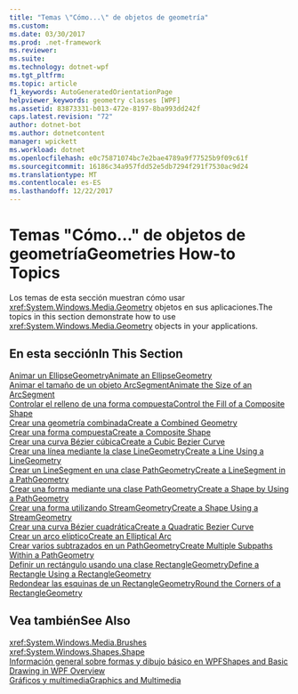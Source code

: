 ```yaml
---
title: "Temas \"Cómo...\" de objetos de geometría"
ms.custom: 
ms.date: 03/30/2017
ms.prod: .net-framework
ms.reviewer: 
ms.suite: 
ms.technology: dotnet-wpf
ms.tgt_pltfrm: 
ms.topic: article
f1_keywords: AutoGeneratedOrientationPage
helpviewer_keywords: geometry classes [WPF]
ms.assetid: 83873331-b013-472e-8197-8ba993dd242f
caps.latest.revision: "72"
author: dotnet-bot
ms.author: dotnetcontent
manager: wpickett
ms.workload: dotnet
ms.openlocfilehash: e0c75871074bc7e2bae4789a9f77525b9f09c61f
ms.sourcegitcommit: 16186c34a957fdd52e5db7294f291f7530ac9d24
ms.translationtype: MT
ms.contentlocale: es-ES
ms.lasthandoff: 12/22/2017
---
```

# <a name="geometries-how-to-topics"></a><span data-ttu-id="40918-102">Temas "Cómo..." de objetos de geometría</span><span class="sxs-lookup"><span data-stu-id="40918-102">Geometries How-to Topics</span></span>
<span data-ttu-id="40918-103">Los temas de esta sección muestran cómo usar <xref:System.Windows.Media.Geometry> objetos en sus aplicaciones.</span><span class="sxs-lookup"><span data-stu-id="40918-103">The topics in this section demonstrate how to use <xref:System.Windows.Media.Geometry> objects in your applications.</span></span>  
  
## <a name="in-this-section"></a><span data-ttu-id="40918-104">En esta sección</span><span class="sxs-lookup"><span data-stu-id="40918-104">In This Section</span></span>  
 [<span data-ttu-id="40918-105">Animar un EllipseGeometry</span><span class="sxs-lookup"><span data-stu-id="40918-105">Animate an EllipseGeometry</span></span>](../../../../docs/framework/wpf/graphics-multimedia/how-to-animate-an-ellipsegeometry.md)  
 [<span data-ttu-id="40918-106">Animar el tamaño de un objeto ArcSegment</span><span class="sxs-lookup"><span data-stu-id="40918-106">Animate the Size of an ArcSegment</span></span>](../../../../docs/framework/wpf/graphics-multimedia/how-to-animate-the-size-of-an-arcsegment.md)  
 [<span data-ttu-id="40918-107">Controlar el relleno de una forma compuesta</span><span class="sxs-lookup"><span data-stu-id="40918-107">Control the Fill of a Composite Shape</span></span>](../../../../docs/framework/wpf/graphics-multimedia/how-to-control-the-fill-of-a-composite-shape.md)  
 [<span data-ttu-id="40918-108">Crear una geometría combinada</span><span class="sxs-lookup"><span data-stu-id="40918-108">Create a Combined Geometry</span></span>](../../../../docs/framework/wpf/graphics-multimedia/how-to-create-a-combined-geometry.md)  
 [<span data-ttu-id="40918-109">Crear una forma compuesta</span><span class="sxs-lookup"><span data-stu-id="40918-109">Create a Composite Shape</span></span>](../../../../docs/framework/wpf/graphics-multimedia/how-to-create-a-composite-shape.md)  
 [<span data-ttu-id="40918-110">Crear una curva Bézier cúbica</span><span class="sxs-lookup"><span data-stu-id="40918-110">Create a Cubic Bezier Curve</span></span>](../../../../docs/framework/wpf/graphics-multimedia/how-to-create-a-cubic-bezier-curve.md)  
 [<span data-ttu-id="40918-111">Crear una línea mediante la clase LineGeometry</span><span class="sxs-lookup"><span data-stu-id="40918-111">Create a Line Using a LineGeometry</span></span>](../../../../docs/framework/wpf/graphics-multimedia/how-to-create-a-line-using-a-linegeometry.md)  
 [<span data-ttu-id="40918-112">Crear un LineSegment en una clase PathGeometry</span><span class="sxs-lookup"><span data-stu-id="40918-112">Create a LineSegment in a PathGeometry</span></span>](../../../../docs/framework/wpf/graphics-multimedia/how-to-create-a-linesegment-in-a-pathgeometry.md)  
 [<span data-ttu-id="40918-113">Crear una forma mediante una clase PathGeometry</span><span class="sxs-lookup"><span data-stu-id="40918-113">Create a Shape by Using a PathGeometry</span></span>](../../../../docs/framework/wpf/graphics-multimedia/how-to-create-a-shape-by-using-a-pathgeometry.md)  
 [<span data-ttu-id="40918-114">Crear una forma utilizando StreamGeometry</span><span class="sxs-lookup"><span data-stu-id="40918-114">Create a Shape Using a StreamGeometry</span></span>](../../../../docs/framework/wpf/graphics-multimedia/how-to-create-a-shape-using-a-streamgeometry.md)  
 [<span data-ttu-id="40918-115">Crear una curva Bézier cuadrática</span><span class="sxs-lookup"><span data-stu-id="40918-115">Create a Quadratic Bezier Curve</span></span>](../../../../docs/framework/wpf/graphics-multimedia/how-to-create-a-quadratic-bezier-curve.md)  
 [<span data-ttu-id="40918-116">Crear un arco elíptico</span><span class="sxs-lookup"><span data-stu-id="40918-116">Create an Elliptical Arc</span></span>](../../../../docs/framework/wpf/graphics-multimedia/how-to-create-an-elliptical-arc.md)  
 [<span data-ttu-id="40918-117">Crear varios subtrazados en un PathGeometry</span><span class="sxs-lookup"><span data-stu-id="40918-117">Create Multiple Subpaths Within a PathGeometry</span></span>](../../../../docs/framework/wpf/graphics-multimedia/how-to-create-multiple-subpaths-within-a-pathgeometry.md)  
 [<span data-ttu-id="40918-118">Definir un rectángulo usando una clase RectangleGeometry</span><span class="sxs-lookup"><span data-stu-id="40918-118">Define a Rectangle Using a RectangleGeometry</span></span>](../../../../docs/framework/wpf/graphics-multimedia/how-to-define-a-rectangle-using-a-rectanglegeometry.md)  
 [<span data-ttu-id="40918-119">Redondear las esquinas de un RectangleGeometry</span><span class="sxs-lookup"><span data-stu-id="40918-119">Round the Corners of a RectangleGeometry</span></span>](../../../../docs/framework/wpf/graphics-multimedia/how-to-round-the-corners-of-a-rectanglegeometry.md)  
  
## <a name="see-also"></a><span data-ttu-id="40918-120">Vea también</span><span class="sxs-lookup"><span data-stu-id="40918-120">See Also</span></span>  
 <xref:System.Windows.Media.Brushes>  
 <xref:System.Windows.Shapes.Shape>  
 [<span data-ttu-id="40918-121">Información general sobre formas y dibujo básico en WPF</span><span class="sxs-lookup"><span data-stu-id="40918-121">Shapes and Basic Drawing in WPF Overview</span></span>](../../../../docs/framework/wpf/graphics-multimedia/shapes-and-basic-drawing-in-wpf-overview.md)  
 [<span data-ttu-id="40918-122">Gráficos y multimedia</span><span class="sxs-lookup"><span data-stu-id="40918-122">Graphics and Multimedia</span></span>](../../../../docs/framework/wpf/graphics-multimedia/index.md)
